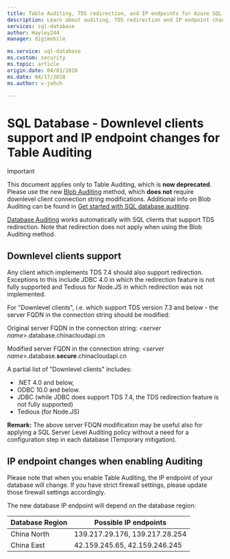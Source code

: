 ```yaml
---
title: Table Auditing, TDS redirection, and IP endpoints for Azure SQL Database | Azure
description: Learn about auditing, TDS redirection and IP endpoint changes when implementing table auditing in Azure SQL Database.
services: sql-database
author: Hayley244
manager: digimobile

ms.service: sql-database
ms.custom: security
ms.topic: article
origin.date: 04/01/2018
ms.date: 04/17/2018
ms.author: v-johch

---
```


# SQL Database -  Downlevel clients support and IP endpoint changes for Table Auditing

> [!IMPORTANT]
> This document applies only to Table Auditing, which is **now deprecated**.<br>
> Please use the new [Blob Auditing](sql-database-auditing.md) method, which **does not** require downlevel client connection string modifications. Additional info on Blob Auditing can be found in [Get started with SQL database auditing](sql-database-auditing.md).

[Database Auditing](sql-database-auditing.md) works automatically with SQL clients that support TDS redirection. Note that redirection does not apply when using the Blob Auditing method.

## <a id="subheading-1"></a>Downlevel clients support
Any client which implements TDS 7.4 should also support redirection. Exceptions to this include JDBC 4.0 in which the redirection feature is not fully supported and Tedious for Node.JS in which redirection was not implemented.

For "Downlevel clients", i.e. which support TDS version 7.3 and below - the server FQDN in the connection string should be modified:

Original server FQDN in the connection string: <*server name*>.database.chinacloudapi.cn

Modified server FQDN in the connection string: <*server name*>.database.**secure**.chinacloudapi.cn

A partial list of "Downlevel clients" includes:

* .NET 4.0 and below,
* ODBC 10.0 and below.
* JDBC (while JDBC does support TDS 7.4, the TDS redirection feature is not fully supported)
* Tedious (for Node.JS)

**Remark:** The above server FDQN modification may be useful also for applying a SQL Server Level Auditing policy without a need for a configuration step in each database (Temporary mitigation).

## <a id="subheading-2"></a>IP endpoint changes when enabling Auditing
Please note that when you enable Table Auditing, the IP endpoint of your database will change. If you have strict firewall settings, please update those firewall settings accordingly.

The new database IP endpoint will depend on the database region:

| Database Region | Possible IP endpoints |
| --- | --- |
| China North  | 139.217.29.176, 139.217.28.254 |
| China East  | 42.159.245.65, 42.159.246.245 |